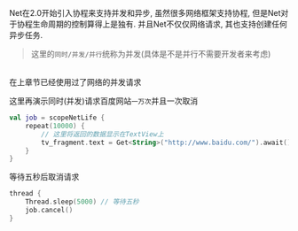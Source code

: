 Net在2.0开始引入协程来支持并发和异步, 虽然很多网络框架支持协程, 但是Net对于协程生命周期的控制算得上是独有.
并且Net不仅仅网络请求, 其也支持创建任何异步任务.

> 这里的`同时/并发/并行`统称为并发(具体是不是并行不需要开发者来考虑)

<br>
在上章节已经使用过了网络的并发请求

这里再演示同时(并发)请求百度网站`一万次`并且一次取消

```kotlin
val job = scopeNetLife {
    repeat(10000) {
        // 这里将返回的数据显示在TextView上
        tv_fragment.text = Get<String>("http://www.baidu.com/").await()
    }
}
```


等待五秒后取消请求
```kotlin
thread {
    Thread.sleep(5000) // 等待五秒
    job.cancel()
}
```